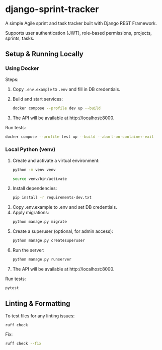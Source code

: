 # django-sprint-tracker

A simple Agile sprint and task tracker built with Django REST Framework.  

Supports user authentication (JWT), role-based permissions, projects, sprints, tasks.

## Setup & Running Locally

### Using Docker

Steps:
1. Copy `.env.example` to `.env` and fill in DB credentials.

2. Build and start services:
   ```sh
   docker compose --profile dev up --build
   ```
3. The API will be available at http://localhost:8000.

Run tests:
```sh
docker compose --profile test up --build --abort-on-container-exit
```
### Local Python (venv)

1. Create and activate a virtual environment:
    ```sh
    python -m venv venv

    source venv/bin/activate
    ```
2. Install dependencies:
    ```sh
    pip install -r requirements-dev.txt
    ```
3. Copy .env.example to .env and set DB credentials.
4. Apply migrations:
    ```sh
    python manage.py migrate
    ```
5. Create a superuser (optional, for admin access):
    ```sh
    python manage.py createsuperuser
    ```
6. Run the server:
    ```sh
    python manage.py runserver
    ```
7. The API will be available at http://localhost:8000.

Run tests:
```sh
pytest
```

## Linting & Formatting
To test files for any linting issues:
```sh
ruff check
```

Fix:
```sh
ruff check --fix
```
